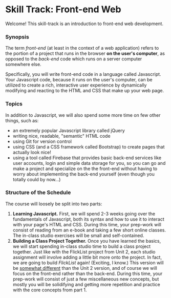 # Skill Track: Front-end Web

Welcome! This skill-track is an introduction to front-end web development.

### Synopsis

The term *front-end* (at least in the context of a web application) refers to the portion of a project that runs in the browser **on the user's computer**, as opposed to the *back-end* code which runs on a server computer somewhere else.

Specifically, you will write front-end code in a language called Javascript. Your Javascript code, because it runs on the user's computer, can be utilized to create a rich, interactive user experience by dynamically modifying and reacting to the HTML and CSS that make up your web page.

### Topics

In addition to Javascript, we will also spend some more time on few other things, such as:
- an extremely popular Javascript library called jQuery
- writing nice, readable, "semantic" HTML code
- using Git for version control
- using CSS (and a CSS framework called Bootstrap) to create pages that actually look nice!
- using a tool called Firebase that provides basic back-end services like user accounts, login and simple data storage for you, so you can go and make a project and specialize on the the front-end without having to worry about implementing the back-end yourself (even though you totally could by now...)

### Structure of the Schedule

The course will loosely be split into two parts:
1. **Learning Javascript.** First, we will spend 2-3 weeks going over the fundamentals of Javascript, both its syntax and how to use it to interact with your page's HTML and CSS. During this time, your prep-work will consist of reading from an e-book and taking a few short online classes. The in-class studio exercises will be small and self-contained.
2. **Building a Class Project Together.** Once you have learned the basics, we will start spending in-class studio time to build a class project together. Just like with the FlickList project from Unit 2, each studio assignment will involve adding a little bit more onto the project. In fact, we are going to build *FlickList* again! (Exciting, I know.) This version will be [somewhat different][flicklist-demo] than the Unit 2 version, and of course we will focus on the front-end rather than the back-end. During this time, your prep-work will consist of just a few miscellaneous new concepts, but mostly you will be solidifying and getting more repetition and practice with the core concepts from part 1.



[flicklist-demo]: http://education.launchcode.org/flicklist
